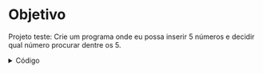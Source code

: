 # Objetivo
Projeto teste: Crie um programa onde eu possa inserir 5 números e decidir qual número procurar dentre os 5.

<details>
<summary>Código</summary>

```c
programa
{
	inteiro num, pos, i
	inteiro vet[5]
	
	funcao inicio()
	{
		//Preenchendo o array.
		para(i = 0; i < 5; i++){
			escreva("Digite um valor: ")
			leia(vet[i])
		}

		//Valor a pesquisar
		escreva("Digite o valor que vamos pesquisar: ")
		leia(num)

		//Definindo posição inicial para "pos".
		pos = 0
		 
		//Criando a pesquisa linear no array.
		enquanto((pos < 4) e (vet[pos] != num)){
			pos++	
		}

		//Condição para achar o número pesquisado no vetor
		se(vet[pos] == num){
			escreva ("\nO número que procuramos foi: ", num, "\n")
			escreva("Número encontrado na posição: ", pos, "\n")
		}
		senao{
			escreva ("\nO número que procuramos foi: ", num, "\n")
			escreva("O número procurado não existe no vetor. \n")
		}

		/* Imprimindo vetor completo na tela */
		escreva("\nO vetor completo é: ")
		para(i = 0; i < 5 ; i++){
			escreva(vet[i], ", ")
		}
		escreva("\n")
	}
}
```
</details>